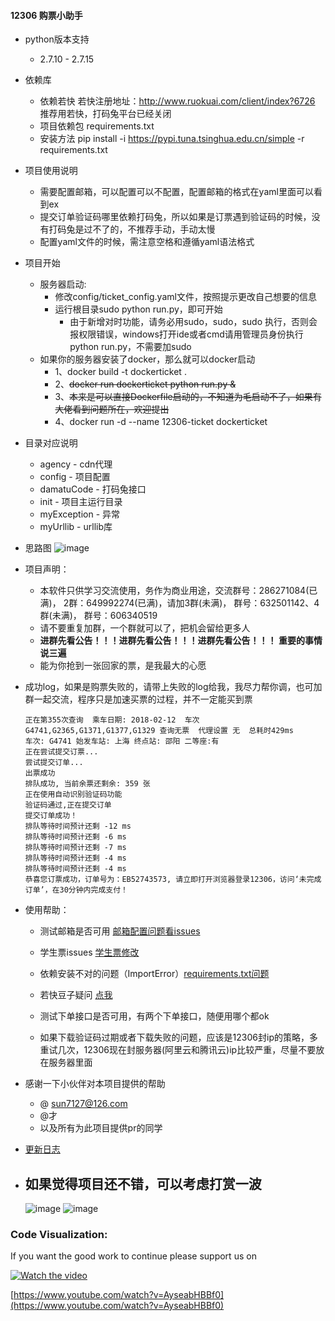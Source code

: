 #### 12306 购票小助手

- python版本支持
  - 2.7.10 - 2.7.15
- 依赖库
  - 依赖若快 若快注册地址：http://www.ruokuai.com/client/index?6726 推荐用若快，打码兔平台已经关闭
  - 项目依赖包 requirements.txt
  - 安装方法 pip install -i https://pypi.tuna.tsinghua.edu.cn/simple -r requirements.txt

- 项目使用说明
  - 需要配置邮箱，可以配置可以不配置，配置邮箱的格式在yaml里面可以看到ex
  - 提交订单验证码哪里依赖打码兔，所以如果是订票遇到验证码的时候，没有打码兔是过不了的，不推荐手动，手动太慢
  - 配置yaml文件的时候，需注意空格和遵循yaml语法格式

- 项目开始
  - 服务器启动:
      - 修改config/ticket_config.yaml文件，按照提示更改自己想要的信息
      - 运行根目录sudo python run.py，即可开始
        - 由于新增对时功能，请务必用sudo，sudo，sudo 执行，否则会报权限错误，windows打开ide或者cmd请用管理员身份执行python run.py，不需要加sudo
  - 如果你的服务器安装了docker，那么就可以docker启动
      - 1、docker build -t dockerticket .
      - 2、~~docker run dockerticket  python run.py &~~
      - 3、~~本来是可以直接Dockerfile启动的，不知道为毛启动不了，如果有大佬看到问题所在，欢迎提出~~
      - 4、docker run -d --name 12306-ticket dockerticket 

- 目录对应说明
  - agency - cdn代理
  - config - 项目配置
  - damatuCode - 打码兔接口
  - init - 项目主运行目录
  - myException - 异常
  - myUrllib - urllib库

- 思路图
     ![image](https://github.com/testerSunshine/12306/blob/master/uml/uml.png)

- 项目声明：
  - 本软件只供学习交流使用，务作为商业用途，交流群号：286271084(已满)， 2群：649992274(已满)，请加3群(未满)， 群号：632501142、4群(未满)， 群号：606340519
  - 请不要重复加群，一个群就可以了，把机会留给更多人
  - **进群先看公告！！！进群先看公告！！！进群先看公告！！！ 重要的事情说三遍**
  - 能为你抢到一张回家的票，是我最大的心愿

- 成功log，如果是购票失败的，请带上失败的log给我，我尽力帮你调，也可加群一起交流，程序只是加速买票的过程，并不一定能买到票
    ```
    正在第355次查询  乘车日期: 2018-02-12  车次G4741,G2365,G1371,G1377,G1329 查询无票  代理设置 无  总耗时429ms
    车次: G4741 始发车站: 上海 终点站: 邵阳 二等座:有
    正在尝试提交订票...
    尝试提交订单...
    出票成功
    排队成功, 当前余票还剩余: 359 张
    正在使用自动识别验证码功能
    验证码通过,正在提交订单
    提交订单成功！
    排队等待时间预计还剩 -12 ms
    排队等待时间预计还剩 -6 ms
    排队等待时间预计还剩 -7 ms
    排队等待时间预计还剩 -4 ms
    排队等待时间预计还剩 -4 ms
    恭喜您订票成功，订单号为：EB52743573, 请立即打开浏览器登录12306，访问‘未完成订单’，在30分钟内完成支付！
    ```
- 使用帮助：
    - 测试邮箱是否可用 [邮箱配置问题看issues](https://github.com/testerSunshine/12306/issues/107)
    - 学生票issues [学生票修改](https://github.com/testerSunshine/12306/issues/47)
    - 依赖安装不对的问题（ImportError）[requirements.txt问题](https://github.com/testerSunshine/12306/issues/91)
    - 若快豆子疑问 [点我](https://github.com/testerSunshine/12306/issues/67)

    - 测试下单接口是否可用，有两个下单接口，随便用哪个都ok
    - 如果下载验证码过期或者下载失败的问题，应该是12306封ip的策略，多重试几次，12306现在封服务器(阿里云和腾讯云)ip比较严重，尽量不要放在服务器里面
- 感谢一下小伙伴对本项目提供的帮助
    - @ sun7127@126.com
    - @才
    - 以及所有为此项目提供pr的同学
- [更新日志](Update.md)

- 如果觉得项目还不错，可以考虑打赏一波
    -
    ![image](https://github.com/testerSunshine/12306/blob/master/uml/wx.jpeg?imageMogr2/auto-orient/strip)
    ![image](https://github.com/testerSunshine/12306/blob/master/uml/zfb.jpeg?imageMogr2/auto-orient/strip)

### Code Visualization:

If you want the good work to continue please support us on

 [![Watch the video](https://img.youtube.com/vi/AyseabHBBf0/0.jpg)](https://www.youtube.com/watch?v=AyseabHBBf0)

 [https://www.youtube.com/watch?v=AyseabHBBf0](https://www.youtube.com/watch?v=AyseabHBBf0)

